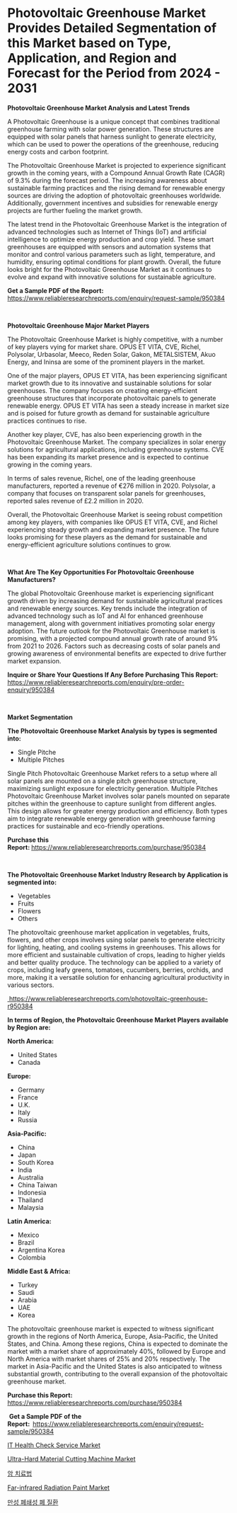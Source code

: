 <p><h1>Photovoltaic Greenhouse Market Provides Detailed Segmentation of this Market based on Type, Application, and Region and Forecast for the Period from 2024 - 2031</h1></p><p><strong>Photovoltaic Greenhouse Market Analysis and Latest Trends</strong></p>
<p><p>A Photovoltaic Greenhouse is a unique concept that combines traditional greenhouse farming with solar power generation. These structures are equipped with solar panels that harness sunlight to generate electricity, which can be used to power the operations of the greenhouse, reducing energy costs and carbon footprint.</p><p>The Photovoltaic Greenhouse Market is projected to experience significant growth in the coming years, with a Compound Annual Growth Rate (CAGR) of 9.3% during the forecast period. The increasing awareness about sustainable farming practices and the rising demand for renewable energy sources are driving the adoption of photovoltaic greenhouses worldwide. Additionally, government incentives and subsidies for renewable energy projects are further fueling the market growth.</p><p>The latest trend in the Photovoltaic Greenhouse Market is the integration of advanced technologies such as Internet of Things (IoT) and artificial intelligence to optimize energy production and crop yield. These smart greenhouses are equipped with sensors and automation systems that monitor and control various parameters such as light, temperature, and humidity, ensuring optimal conditions for plant growth. Overall, the future looks bright for the Photovoltaic Greenhouse Market as it continues to evolve and expand with innovative solutions for sustainable agriculture.</p></p>
<p><strong>Get a Sample PDF of the Report:&nbsp;</strong> <a href="https://www.reliableresearchreports.com/enquiry/request-sample/950384">https://www.reliableresearchreports.com/enquiry/request-sample/950384</a></p>
<p>&nbsp;</p>
<p><strong>Photovoltaic Greenhouse Major Market Players</strong></p>
<p><p>The Photovoltaic Greenhouse Market is highly competitive, with a number of key players vying for market share. OPUS ET VITA, CVE, Richel, Polysolar, Urbasolar, Meeco, Reden Solar, Gakon, METALSISTEM, Akuo Energy, and Ininsa are some of the prominent players in the market.</p><p>One of the major players, OPUS ET VITA, has been experiencing significant market growth due to its innovative and sustainable solutions for solar greenhouses. The company focuses on creating energy-efficient greenhouse structures that incorporate photovoltaic panels to generate renewable energy. OPUS ET VITA has seen a steady increase in market size and is poised for future growth as demand for sustainable agriculture practices continues to rise.</p><p>Another key player, CVE, has also been experiencing growth in the Photovoltaic Greenhouse Market. The company specializes in solar energy solutions for agricultural applications, including greenhouse systems. CVE has been expanding its market presence and is expected to continue growing in the coming years.</p><p>In terms of sales revenue, Richel, one of the leading greenhouse manufacturers, reported a revenue of €276 million in 2020. Polysolar, a company that focuses on transparent solar panels for greenhouses, reported sales revenue of £2.2 million in 2020.</p><p>Overall, the Photovoltaic Greenhouse Market is seeing robust competition among key players, with companies like OPUS ET VITA, CVE, and Richel experiencing steady growth and expanding market presence. The future looks promising for these players as the demand for sustainable and energy-efficient agriculture solutions continues to grow.</p></p>
<p>&nbsp;</p>
<p><strong>What Are The Key Opportunities For Photovoltaic Greenhouse Manufacturers?</strong></p>
<p><p>The global Photovoltaic Greenhouse market is experiencing significant growth driven by increasing demand for sustainable agricultural practices and renewable energy sources. Key trends include the integration of advanced technology such as IoT and AI for enhanced greenhouse management, along with government initiatives promoting solar energy adoption. The future outlook for the Photovoltaic Greenhouse market is promising, with a projected compound annual growth rate of around 9% from 2021 to 2026. Factors such as decreasing costs of solar panels and growing awareness of environmental benefits are expected to drive further market expansion.</p></p>
<p><strong>Inquire or Share Your Questions If Any Before Purchasing This Report:</strong> <a href="https://www.reliableresearchreports.com/enquiry/pre-order-enquiry/950384">https://www.reliableresearchreports.com/enquiry/pre-order-enquiry/950384</a></p>
<p>&nbsp;</p>
<p><strong>Market Segmentation</strong></p>
<p><strong>The Photovoltaic Greenhouse Market Analysis by types is segmented into:</strong></p>
<p><ul><li>Single Pitche</li><li>Multiple Pitches</li></ul></p>
<p><p>Single Pitch Photovoltaic Greenhouse Market refers to a setup where all solar panels are mounted on a single pitch greenhouse structure, maximizing sunlight exposure for electricity generation. Multiple Pitches Photovoltaic Greenhouse Market involves solar panels mounted on separate pitches within the greenhouse to capture sunlight from different angles. This design allows for greater energy production and efficiency. Both types aim to integrate renewable energy generation with greenhouse farming practices for sustainable and eco-friendly operations.</p></p>
<p><strong>Purchase this Report:&nbsp;</strong><a href="https://www.reliableresearchreports.com/purchase/950384">https://www.reliableresearchreports.com/purchase/950384</a></p>
<p>&nbsp;</p>
<p><strong>The Photovoltaic Greenhouse Market Industry Research by Application is segmented into:</strong></p>
<p><ul><li>Vegetables</li><li>Fruits</li><li>Flowers</li><li>Others</li></ul></p>
<p><p>The photovoltaic greenhouse market application in vegetables, fruits, flowers, and other crops involves using solar panels to generate electricity for lighting, heating, and cooling systems in greenhouses. This allows for more efficient and sustainable cultivation of crops, leading to higher yields and better quality produce. The technology can be applied to a variety of crops, including leafy greens, tomatoes, cucumbers, berries, orchids, and more, making it a versatile solution for enhancing agricultural productivity in various sectors.</p></p>
<p><a href="https://www.reliableresearchreports.com/photovoltaic-greenhouse-r950384">&nbsp;https://www.reliableresearchreports.com/photovoltaic-greenhouse-r950384</a></p>
<p><strong>In terms of Region, the Photovoltaic Greenhouse Market Players available by Region are:</strong></p>
<p>
    <p> <strong> North America: </strong>
        <ul>
            <li>United States</li>
            <li>Canada</li>
        </ul>
        </p> 
    <p> <strong> Europe: </strong>
        <ul>
            <li>Germany</li>
            <li>France</li>
            <li>U.K.</li>
            <li>Italy</li>
            <li>Russia</li>
        </ul>
        </p> 
    <p> <strong> Asia-Pacific: </strong>
        <ul>
            <li>China</li>
            <li>Japan</li>
            <li>South Korea</li>
            <li>India</li>
            <li>Australia</li>
            <li>China Taiwan</li>
            <li>Indonesia</li>
            <li>Thailand</li>
            <li>Malaysia</li>
        </ul>
        </p> 
    <p> <strong> Latin America: </strong>
        <ul>
            <li>Mexico</li>
            <li>Brazil</li>
            <li>Argentina Korea</li>
            <li>Colombia</li>
        </ul>
        </p> 
    <p> <strong> Middle East & Africa: </strong>
        <ul>
            <li>Turkey</li>
            <li>Saudi</li>
            <li>Arabia</li>
            <li>UAE</li>
            <li>Korea</li>
        </ul>
    </p>
    </p>
<p><p>The photovoltaic greenhouse market is expected to witness significant growth in the regions of North America, Europe, Asia-Pacific, the United States, and China. Among these regions, China is expected to dominate the market with a market share of approximately 40%, followed by Europe and North America with market shares of 25% and 20% respectively. The market in Asia-Pacific and the United States is also anticipated to witness substantial growth, contributing to the overall expansion of the photovoltaic greenhouse market.</p></p>
<p><strong>Purchase this Report: </strong><a href="https://www.reliableresearchreports.com/purchase/950384">https://www.reliableresearchreports.com/purchase/950384</a></p>
<p>&nbsp;<strong>Get a Sample PDF of the Report:&nbsp;&nbsp;</strong><a href="https://www.reliableresearchreports.com/enquiry/request-sample/950384">https://www.reliableresearchreports.com/enquiry/request-sample/950384</a></p>
<p><strong></strong></p>
<p><p><a href="https://github.com/ashman753/Market-Research-Report-List-1/blob/main/it-health-check-service-market.md">IT Health Check Service Market</a></p><p><a href="https://view.publitas.com/reportprime-1/ultra-hard-material-cutting-machine-market-research-report-its-history-and-forecast-2024-to-2031/">Ultra-Hard Material Cutting Machine Market</a></p><p><a href="https://medium.com/@rickymetzdvm/%EC%95%94-%EC%B9%98%EB%A3%8C-%EC%8B%9C%EC%9E%A5-%EB%B6%84%EC%84%9D-%EA%B8%80%EB%A1%9C%EB%B2%8C-%EC%82%B0%EC%97%85-%EC%A0%84%EB%A7%9D-%EB%B0%8F-%EC%98%88%EC%B8%A1-2024%EB%85%84%EB%B6%80%ED%84%B0-2031%EB%85%84%EA%B9%8C%EC%A7%80-4f443b21eb00">암 치료법</a></p><p><a href="https://frill-swim-3cd.notion.site/Far-infrared-Radiation-Paint-Market-The-Key-To-Successful-Business-Strategy-Forecast-Till-2031-61cbe7a6d55547cea71fc980eba1b49a">Far-infrared Radiation Paint Market</a></p><p><a href="https://medium.com/@genius6587678/%EB%A7%8C%EC%84%B1-%ED%8F%90%EC%87%84%EC%84%B1-%ED%8F%90%EC%A7%88%ED%99%98-%EC%8B%9C%EC%9E%A5-%EB%B3%B4%EA%B3%A0%EC%84%9C%EB%8A%94-%EC%9D%B4-%EC%8B%9C%EC%9E%A5%EC%9D%98-%EC%B5%9C%EC%8B%A0-%ED%8A%B8%EB%A0%8C%EB%93%9C%EC%99%80-%EC%84%B1%EC%9E%A5-%EA%B8%B0%ED%9A%8C%EB%A5%BC-%EB%B3%B4%EC%97%AC%EC%A4%8D%EB%8B%88%EB%8B%A4-503665aa442b">만성 폐쇄성 폐 질환</a></p></p>
